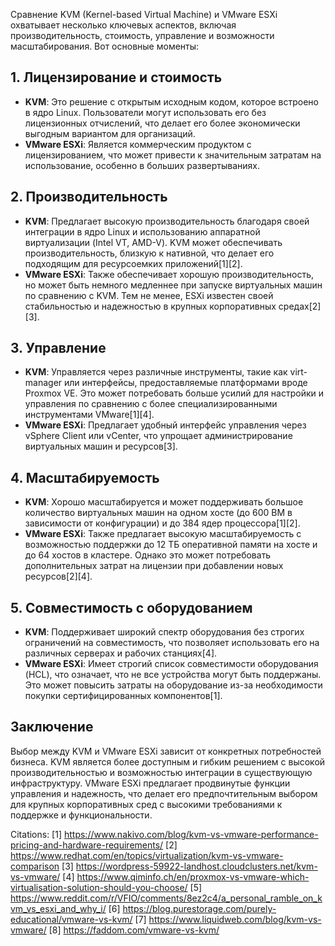 Сравнение KVM (Kernel-based Virtual Machine) и VMware ESXi охватывает несколько ключевых аспектов, включая производительность, стоимость, управление и возможности масштабирования. Вот основные моменты:

## 1. **Лицензирование и стоимость**
- **KVM**: Это решение с открытым исходным кодом, которое встроено в ядро Linux. Пользователи могут использовать его без лицензионных отчислений, что делает его более экономически выгодным вариантом для организаций.
- **VMware ESXi**: Является коммерческим продуктом с лицензированием, что может привести к значительным затратам на использование, особенно в больших развертываниях.

## 2. **Производительность**
- **KVM**: Предлагает высокую производительность благодаря своей интеграции в ядро Linux и использованию аппаратной виртуализации (Intel VT, AMD-V). KVM может обеспечивать производительность, близкую к нативной, что делает его подходящим для ресурсоемких приложений[1][2].
- **VMware ESXi**: Также обеспечивает хорошую производительность, но может быть немного медленнее при запуске виртуальных машин по сравнению с KVM. Тем не менее, ESXi известен своей стабильностью и надежностью в крупных корпоративных средах[2][3].

## 3. **Управление**
- **KVM**: Управляется через различные инструменты, такие как virt-manager или интерфейсы, предоставляемые платформами вроде Proxmox VE. Это может потребовать больше усилий для настройки и управления по сравнению с более специализированными инструментами VMware[1][4].
- **VMware ESXi**: Предлагает удобный интерфейс управления через vSphere Client или vCenter, что упрощает администрирование виртуальных машин и ресурсов[3].

## 4. **Масштабируемость**
- **KVM**: Хорошо масштабируется и может поддерживать большое количество виртуальных машин на одном хосте (до 600 ВМ в зависимости от конфигурации) и до 384 ядер процессора[1][2].
- **VMware ESXi**: Также предлагает высокую масштабируемость с возможностью поддержки до 12 ТБ оперативной памяти на хосте и до 64 хостов в кластере. Однако это может потребовать дополнительных затрат на лицензии при добавлении новых ресурсов[2][4].

## 5. **Совместимость с оборудованием**
- **KVM**: Поддерживает широкий спектр оборудования без строгих ограничений на совместимость, что позволяет использовать его на различных серверах и рабочих станциях[4].
- **VMware ESXi**: Имеет строгий список совместимости оборудования (HCL), что означает, что не все устройства могут быть поддержаны. Это может повысить затраты на оборудование из-за необходимости покупки сертифицированных компонентов[1].

## Заключение
Выбор между KVM и VMware ESXi зависит от конкретных потребностей бизнеса. KVM является более доступным и гибким решением с высокой производительностью и возможностью интеграции в существующую инфраструктуру. VMware ESXi предлагает продвинутые функции управления и надежность, что делает его предпочтительным выбором для крупных корпоративных сред с высокими требованиями к поддержке и функциональности.

Citations:
[1] https://www.nakivo.com/blog/kvm-vs-vmware-performance-pricing-and-hardware-requirements/
[2] https://www.redhat.com/en/topics/virtualization/kvm-vs-vmware-comparison
[3] https://wordpress-59922-landhost.cloudclusters.net/kvm-vs-vmware/
[4] https://www.qiminfo.ch/en/proxmox-vs-vmware-which-virtualisation-solution-should-you-choose/
[5] https://www.reddit.com/r/VFIO/comments/8ez2c4/a_personal_ramble_on_kvm_vs_esxi_and_why_i/
[6] https://blog.purestorage.com/purely-educational/vmware-vs-kvm/
[7] https://www.liquidweb.com/blog/kvm-vs-vmware/
[8] https://faddom.com/vmware-vs-kvm/